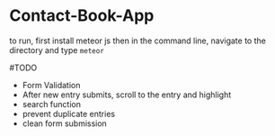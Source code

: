 # Contact-Book-App
to run, first install meteor js
then in the command line, navigate to the directory and type `meteor`

#TODO
* Form Validation
* After new entry submits, scroll to the entry and highlight
* search function
* prevent duplicate entries
* clean form submission

